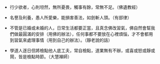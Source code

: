 * 行少欲者，心則坦然，無所憂畏，觸事有餘，常無不足。（佛遺教經）

* 名譽及利養，愚人所愛樂，能損害善法，如劍斬人頭。（有部律）

* 不管是已婚或未婚的人，日常生活都要正當，且真念佛改習氣，佛自然會幫我們做最圓滿的安排（用佛的辦法），任何事都不要放在心裡煩惱，才不會都用到習氣來處理事情（用到自己的辦法）。（靜老說的話）

* 學道人逐日但將檢點他人底工夫，常自檢點，道業無有不辦，或喜或怒或靜或鬧，皆是檢點時節。（大慧襌師）
